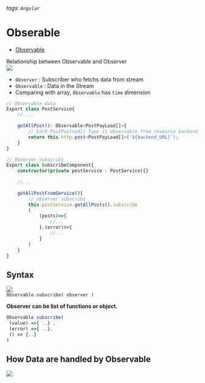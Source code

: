 ###### tags: `Angular`
# Obserable 
- [Observable](https://blog.huli.tw/2017/12/08/introduction-to-rxjs-observable/)  

Relationship between Observable and Observer    
![](https://i.imgur.com/f98nz07.png)    
- `Observer` : Subscriber who fetchs data from stream
- `Observable` : Data in the Stream
- Comparing with array, `Observable` has `time` dimension  

```typescript
// Observable data 
Export class PostService{
    //....

    getAllPost(): Observable<PostPayLoad[]>{
        // Each PostPayload[] Type is observable from resource backend_UR
        return this.http.post<PostPayLoad[]>('${backend_URL}`);
    }
}
```
```typescript
// Observer subscribs 
Export class SubscribeComponent{
    constructor(private postService : PostService){}
 
    //...

    getAllPostFromService(){
        // observer subscribs
        this.postService.getAllPosts().subscribe
        (
            (posts)=>{
                //...
            },(error)=>{
                //...
            }
        )
    }
}
```
 
## Syntax
![](https://i.imgur.com/207aMtD.png)  
`Observable.subscribe( observer )` 

**Observer can be list of functions or object.**
```typescript
Observable.subscribe(
 (value) =>{ ..} ,
 (error) =>{ ..},
 () => {..}
) 
```

## How Data are handled by Observable
![](https://i.imgur.com/vonIVzP.png)

